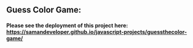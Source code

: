 ## Guess Color Game:
#### Please see the deployment of this project here: https://samandeveloper.github.io/javascript-projects/guessthecolor-game/
